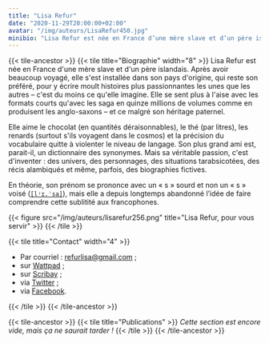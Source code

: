 ```yaml
---
title: "Lisa Refur"
date: "2020-11-29T20:00:00+02:00"
avatar: "/img/auteurs/LisaRefur450.jpg"
minibio: "Lisa Refur est née en France d’une mère slave et d’un père islandais. Après avoir beaucoup voyagé, elle s’est installée dans son pays d’origine, qui reste son préféré, pour y écrire moult histoires plus passionnantes les unes que les autres – c’est du moins ce qu’elle imagine. Elle se sent plus à l’aise avec les formats courts qu’avec les saga en quinze millions de volumes comme en produisent les anglo-saxons – et ce malgré son héritage paternel."
---
```

{{< tile-ancestor >}}
{{< tile title="Biographie" width="8" >}}
Lisa Refur est née en France d'une mère slave et d'un père islandais. Après avoir beaucoup voyagé, elle s'est installée
dans son pays d'origine, qui reste son préféré, pour y écrire moult histoires plus passionnantes les unes que les autres
– c'est du moins ce qu'elle imagine. Elle se sent plus à l'aise avec les formats courts qu'avec les saga en quinze
millions de volumes comme en produisent les anglo-saxons – et ce malgré son héritage paternel.

Elle aime le chocolat (en quantités déraisonnables), le thé (par litres), les renards (surtout s'ils voyagent dans le
cosmos) et la précision du vocabulaire quitte à violenter le niveau de langage. Son plus grand ami est, parait-il, un
dictionnaire des synonymes. Mais sa véritable passion, c'est d'inventer : des univers, des personnages, des situations
tarabsicotées, des récis alambiqués et même, parfois, des biographies fictives.

En théorie, son prénom se prononce avec un « s » sourd et non un « s » voisé
([`[lʲɪ.ˈsa]`](https://fr.wikipedia.org/wiki/Alphabet_phonétique_international)), mais elle a depuis longtemps abandonné
l’idée de faire comprendre cette sublitité aux francophones.

{{< figure src="/img/auteurs/lisarefur256.png" title="Lisa Refur, pour vous servir" >}}
{{< /tile >}}

{{< tile title="Contact" width="4" >}}

- Par courriel : <a href="mailto:&#114;&#101;&#102;&#117;&#114;&#108;&#105;&#115;&#97;&#64;&#103;&#109;&#97;&#105;&#108;&#46;&#99;&#111;&#109;">&#114;&#101;&#102;&#117;&#114;&#108;&#105;&#115;&#97;&#64;&#103;&#109;&#97;&#105;&#108;&#46;&#99;&#111;&#109;</a> ;
- sur [Wattpad](https://www.wattpad.com/user/LisaRefur) ;
- sur [Scribay](https://www.scribay.com/author/1838061332/lisa-refur) ;
- via [Twitter](https://twitter.com/LisaRefur) ;
- via [Facebook](https://www.facebook.com/lisa.refus.14).

{{< /tile >}}
{{< /tile-ancestor >}}

{{< tile-ancestor >}}
{{< tile title="Publications" >}}
_Cette section est encore vide, mais ça ne saurait tarder !_
{{< /tile >}}
{{< /tile-ancestor >}}